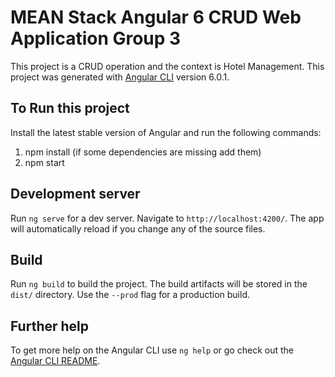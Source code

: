 # MEAN Stack Angular 6 CRUD Web Application Group 3

This project is a CRUD operation and the context is Hotel Management.
This project was generated with [Angular CLI](https://github.com/angular/angular-cli) version 6.0.1.

## To Run this project

Install the latest stable version of Angular and run the following commands:
1. npm install (if some dependencies are missing add them)
2. npm start


## Development server

Run `ng serve` for a dev server. Navigate to `http://localhost:4200/`. The app will automatically reload if you change any of the source files.

## Build

Run `ng build` to build the project. The build artifacts will be stored in the `dist/` directory. Use the `--prod` flag for a production build.

## Further help

To get more help on the Angular CLI use `ng help` or go check out the [Angular CLI README](https://github.com/angular/angular-cli/blob/master/README.md).
